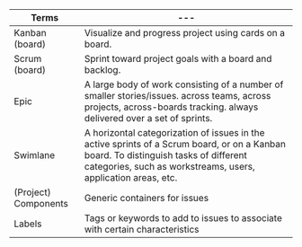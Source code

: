 
Terms | ---
--- | ---
Kanban (board) | Visualize and progress project using cards on a board.
Scrum (board) | Sprint toward project goals with a board and backlog.
Epic | A large body of work consisting of a number of smaller stories/issues. across teams, across projects, across-boards tracking. always delivered over a set of sprints.
Swimlane | A horizontal categorization of issues in the active sprints of a Scrum board, or on a Kanban board. To distinguish tasks of different categories, such as workstreams, users, application areas, etc.
(Project) Components | Generic containers for issues
Labels | Tags or keywords to add to issues to associate with certain characteristics

